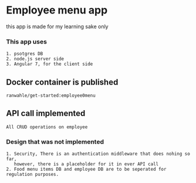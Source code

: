  # Employee menu app
 
 this app is made for my learning sake only
 
 ### This app uses
    1. psotgres DB
    2. node.js server side 
    3. Angular 7, for the client side
    
    
 ## Docker container is published
    ranwahle/get-started:employee0menu
    
 ## API call implemented
    All CRUD operations on employee 
    
 
 ### Design that was not implemented
    1. Security, There is an authentication middleware that does nohing so far, 
       however, there is a placeholder for it in ever API call 
    2. Food menu items DB and employee DB are to be seperated for regulation purposes. 
        
 
   